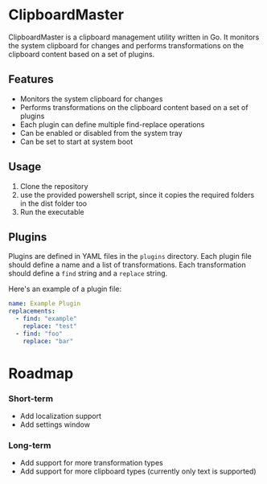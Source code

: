 # ClipboardMaster

ClipboardMaster is a clipboard management utility written in Go. It monitors the system clipboard for changes and performs transformations on the clipboard content based on a set of plugins.

## Features

- Monitors the system clipboard for changes
- Performs transformations on the clipboard content based on a set of plugins
- Each plugin can define multiple find-replace operations
- Can be enabled or disabled from the system tray
- Can be set to start at system boot

## Usage

1. Clone the repository
2. use the provided powershell script, since it copies the required folders in the dist folder too
3. Run the executable

## Plugins

Plugins are defined in YAML files in the `plugins` directory. Each plugin file should define a name and a list of transformations. Each transformation should define a `find` string and a `replace` string.

Here's an example of a plugin file:

```yaml
name: Example Plugin
replacements:
  - find: "example"
    replace: "test"
  - find: "foo"
    replace: "bar"
```

# Roadmap

### Short-term
- Add localization support
- Add settings window

### Long-term
- Add support for more transformation types
- Add support for more clipboard types (currently only text is supported)